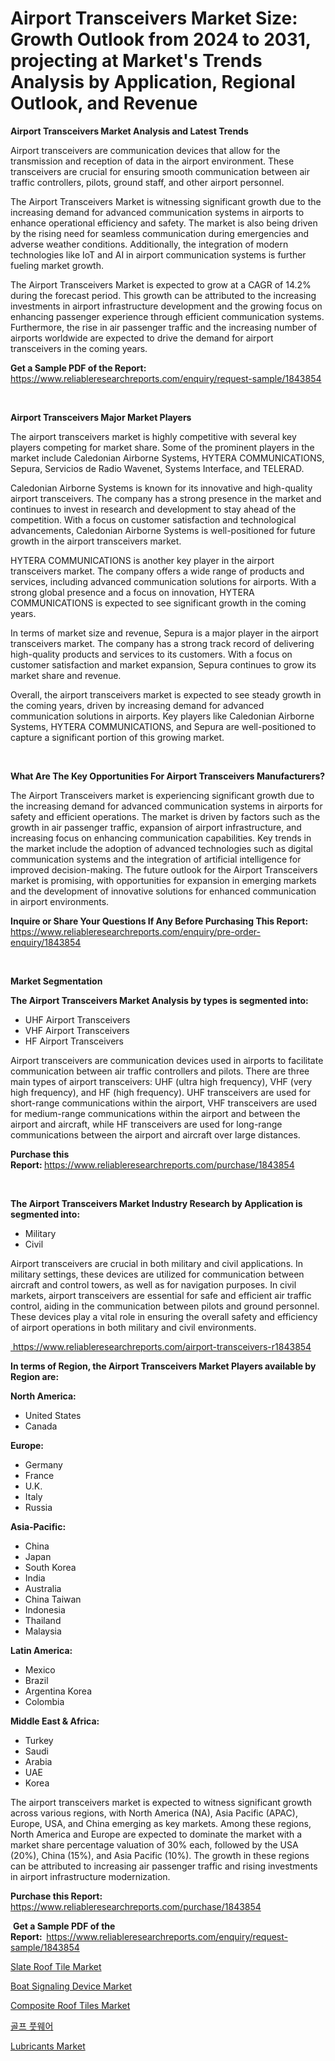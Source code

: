 <p><h1>Airport Transceivers Market Size: Growth Outlook from 2024 to 2031, projecting at Market's Trends Analysis by Application, Regional Outlook, and Revenue</h1></p><p><strong>Airport Transceivers Market Analysis and Latest Trends</strong></p>
<p><p>Airport transceivers are communication devices that allow for the transmission and reception of data in the airport environment. These transceivers are crucial for ensuring smooth communication between air traffic controllers, pilots, ground staff, and other airport personnel.</p><p>The Airport Transceivers Market is witnessing significant growth due to the increasing demand for advanced communication systems in airports to enhance operational efficiency and safety. The market is also being driven by the rising need for seamless communication during emergencies and adverse weather conditions. Additionally, the integration of modern technologies like IoT and AI in airport communication systems is further fueling market growth.</p><p>The Airport Transceivers Market is expected to grow at a CAGR of 14.2% during the forecast period. This growth can be attributed to the increasing investments in airport infrastructure development and the growing focus on enhancing passenger experience through efficient communication systems. Furthermore, the rise in air passenger traffic and the increasing number of airports worldwide are expected to drive the demand for airport transceivers in the coming years.</p></p>
<p><strong>Get a Sample PDF of the Report:&nbsp;</strong> <a href="https://www.reliableresearchreports.com/enquiry/request-sample/1843854">https://www.reliableresearchreports.com/enquiry/request-sample/1843854</a></p>
<p>&nbsp;</p>
<p><strong>Airport Transceivers Major Market Players</strong></p>
<p><p>The airport transceivers market is highly competitive with several key players competing for market share. Some of the prominent players in the market include Caledonian Airborne Systems, HYTERA COMMUNICATIONS, Sepura, Servicios de Radio Wavenet, Systems Interface, and TELERAD.</p><p>Caledonian Airborne Systems is known for its innovative and high-quality airport transceivers. The company has a strong presence in the market and continues to invest in research and development to stay ahead of the competition. With a focus on customer satisfaction and technological advancements, Caledonian Airborne Systems is well-positioned for future growth in the airport transceivers market.</p><p>HYTERA COMMUNICATIONS is another key player in the airport transceivers market. The company offers a wide range of products and services, including advanced communication solutions for airports. With a strong global presence and a focus on innovation, HYTERA COMMUNICATIONS is expected to see significant growth in the coming years.</p><p>In terms of market size and revenue, Sepura is a major player in the airport transceivers market. The company has a strong track record of delivering high-quality products and services to its customers. With a focus on customer satisfaction and market expansion, Sepura continues to grow its market share and revenue.</p><p>Overall, the airport transceivers market is expected to see steady growth in the coming years, driven by increasing demand for advanced communication solutions in airports. Key players like Caledonian Airborne Systems, HYTERA COMMUNICATIONS, and Sepura are well-positioned to capture a significant portion of this growing market.</p></p>
<p>&nbsp;</p>
<p><strong>What Are The Key Opportunities For Airport Transceivers Manufacturers?</strong></p>
<p><p>The Airport Transceivers market is experiencing significant growth due to the increasing demand for advanced communication systems in airports for safety and efficient operations. The market is driven by factors such as the growth in air passenger traffic, expansion of airport infrastructure, and increasing focus on enhancing communication capabilities. Key trends in the market include the adoption of advanced technologies such as digital communication systems and the integration of artificial intelligence for improved decision-making. The future outlook for the Airport Transceivers market is promising, with opportunities for expansion in emerging markets and the development of innovative solutions for enhanced communication in airport environments.</p></p>
<p><strong>Inquire or Share Your Questions If Any Before Purchasing This Report:</strong> <a href="https://www.reliableresearchreports.com/enquiry/pre-order-enquiry/1843854">https://www.reliableresearchreports.com/enquiry/pre-order-enquiry/1843854</a></p>
<p>&nbsp;</p>
<p><strong>Market Segmentation</strong></p>
<p><strong>The Airport Transceivers Market Analysis by types is segmented into:</strong></p>
<p><ul><li>UHF Airport Transceivers</li><li>VHF Airport Transceivers</li><li>HF Airport Transceivers</li></ul></p>
<p><p>Airport transceivers are communication devices used in airports to facilitate communication between air traffic controllers and pilots. There are three main types of airport transceivers: UHF (ultra high frequency), VHF (very high frequency), and HF (high frequency). UHF transceivers are used for short-range communications within the airport, VHF transceivers are used for medium-range communications within the airport and between the airport and aircraft, while HF transceivers are used for long-range communications between the airport and aircraft over large distances.</p></p>
<p><strong>Purchase this Report:&nbsp;</strong><a href="https://www.reliableresearchreports.com/purchase/1843854">https://www.reliableresearchreports.com/purchase/1843854</a></p>
<p>&nbsp;</p>
<p><strong>The Airport Transceivers Market Industry Research by Application is segmented into:</strong></p>
<p><ul><li>Military</li><li>Civil</li></ul></p>
<p><p>Airport transceivers are crucial in both military and civil applications. In military settings, these devices are utilized for communication between aircraft and control towers, as well as for navigation purposes. In civil markets, airport transceivers are essential for safe and efficient air traffic control, aiding in the communication between pilots and ground personnel. These devices play a vital role in ensuring the overall safety and efficiency of airport operations in both military and civil environments.</p></p>
<p><a href="https://www.reliableresearchreports.com/airport-transceivers-r1843854">&nbsp;https://www.reliableresearchreports.com/airport-transceivers-r1843854</a></p>
<p><strong>In terms of Region, the Airport Transceivers Market Players available by Region are:</strong></p>
<p>
    <p> <strong> North America: </strong>
        <ul>
            <li>United States</li>
            <li>Canada</li>
        </ul>
        </p> 
    <p> <strong> Europe: </strong>
        <ul>
            <li>Germany</li>
            <li>France</li>
            <li>U.K.</li>
            <li>Italy</li>
            <li>Russia</li>
        </ul>
        </p> 
    <p> <strong> Asia-Pacific: </strong>
        <ul>
            <li>China</li>
            <li>Japan</li>
            <li>South Korea</li>
            <li>India</li>
            <li>Australia</li>
            <li>China Taiwan</li>
            <li>Indonesia</li>
            <li>Thailand</li>
            <li>Malaysia</li>
        </ul>
        </p> 
    <p> <strong> Latin America: </strong>
        <ul>
            <li>Mexico</li>
            <li>Brazil</li>
            <li>Argentina Korea</li>
            <li>Colombia</li>
        </ul>
        </p> 
    <p> <strong> Middle East & Africa: </strong>
        <ul>
            <li>Turkey</li>
            <li>Saudi</li>
            <li>Arabia</li>
            <li>UAE</li>
            <li>Korea</li>
        </ul>
    </p>
    </p>
<p><p>The airport transceivers market is expected to witness significant growth across various regions, with North America (NA), Asia Pacific (APAC), Europe, USA, and China emerging as key markets. Among these regions, North America and Europe are expected to dominate the market with a market share percentage valuation of 30% each, followed by the USA (20%), China (15%), and Asia Pacific (10%). The growth in these regions can be attributed to increasing air passenger traffic and rising investments in airport infrastructure modernization.</p></p>
<p><strong>Purchase this Report: </strong><a href="https://www.reliableresearchreports.com/purchase/1843854">https://www.reliableresearchreports.com/purchase/1843854</a></p>
<p>&nbsp;<strong>Get a Sample PDF of the Report:&nbsp;&nbsp;</strong><a href="https://www.reliableresearchreports.com/enquiry/request-sample/1843854">https://www.reliableresearchreports.com/enquiry/request-sample/1843854</a></p>
<p><strong></strong></p>
<p><p><a href="https://issuu.com/reportprime-2/docs/slate-roof-tile-market-size-2030.pptx">Slate Roof Tile Market</a></p><p><a href="https://github.com/seekum/Market-Research-Report-List-2/blob/main/boat-signaling-device-market.md">Boat Signaling Device Market</a></p><p><a href="https://issuu.com/reportprime-2/docs/composite-roof-tiles-market-size-2030.pptx">Composite Roof Tiles Market</a></p><p><a href="https://github.com/novabrown3/Market-Research-Report-List-1/blob/main/138687539333.md">골프 풋웨어</a></p><p><a href="https://three-jumbo-f6d.notion.site/Lubricants-Market-Trends-and-Market-Analysis-forecasted-for-period-2024-2031-3d84ada697644dce961723d338e59ff7">Lubricants Market</a></p></p>